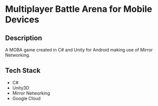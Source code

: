 # Multiplayer Battle Arena for Mobile Devices
## Description
A MOBA game created in C# and Unity for Android making use of Mirror Networking.
## Tech Stack
- C#
- Unity3D
- Mirror Networking
- Google Cloud
